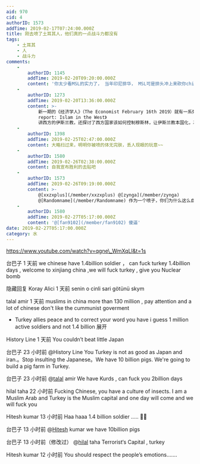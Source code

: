 ```yaml
---
aid: 970
cid: 4
authorID: 1573
addTime: 2019-02-17T07:24:00.000Z
title: 刚去喷了土耳其人，他们真的一点战斗力都没有
tags:
    - 土耳其
    - 人
    - 战斗力
comments:
    -
        authorID: 1145
        addTime: 2019-02-20T09:20:00.000Z
        content: '你太少看MSL的实力了， 当年印尼排华， MSL可是排头冲上来砍你chinese, 人家战斗力不是嘴炮， 直接上大刀血拼的。'
    -
        authorID: 1273
        addTime: 2019-02-20T13:36:00.000Z
        content: >-
            新一期的《经济学人》（The Economist February 16th 2019）就有一系列文章。 《Special
            report: Islam in the West》
            讲西方的伊斯兰教，还探讨了西方国家该如何控制穆斯林，让伊斯兰教本国化，减少外国势力影响。
    -
        authorID: 1398
        addTime: 2019-02-25T02:47:00.000Z
        content: 大略扫过来，明明你被喷的体无完肤，丢人现眼的玩意~~
    -
        authorID: 1580
        addTime: 2019-02-26T02:38:00.000Z
        content: 自我宣布胜利的去贴吧
    -
        authorID: 1573
        addTime: 2019-02-26T09:19:00.000Z
        content: >-
            @[xxzxplus](/member/xxzxplus) @[zynga](/member/zynga)
            @[Randomname](/member/Randomname) 作为一个喷子，你们为什么这么自卑 碰上国内喷子，你们输定了
    -
        authorID: 1580
        addTime: 2019-02-27T05:17:00.000Z
        content: '@[fan9102](/member/fan9102) 傻逼'
date: 2019-02-27T05:17:00.000Z
category: 水
---
```


https://www.youtube.com/watch?v=qgne\_WmXqLI&t=1s

台巴子 1 天前 we chinese have 1.4billion soldier ， can fuck turkey 1.4billion days , welcome to xinjiang china ,we will fuck turkey , give you Nuclear bomb﻿

隐藏回复 Koray Alici 1 天前 senin o cinli sari götünü skym﻿

talal amir 1 天前 muslims in china more than 130 million , pay attention and a lot of chinese don't like the cummunist goverment

*   Turkey allies peace and to correct your word you have i guess 1 million active soldiers and not 1.4 billion﻿ 展开

History Line 1 天前 You couldn’t beat little Japan﻿

台巴子 23 小时前 ​@History Line You Turkey is not as good as Japan and iran.。Stop insulting the Japanese。We have 10 billion pigs. We're going to build a pig farm in Turkey.﻿

台巴子 23 小时前 @[talal](/member/talal) amir We have Kurds , can fuck you 2billion days﻿

hilal taha 22 小时前 Fucking Chinese, you have a culture of insects. I am a Muslim Arab and Turkey is the Muslim capital and one day will come and we will fuck you﻿

Hitesh kumar 13 小时前 Haa haaa 1.4 billion soldier ..... 🤣🤣﻿

台巴子 13 小时前 @[Hitesh](/member/Hitesh) kumar we have 10billion pigs﻿

台巴子 13 小时前（修改过） @[hilal](/member/hilal) taha Terrorist‘s Capital , turkey﻿

Hitesh kumar 12 小时前 You should respect the people’s emotions.......
